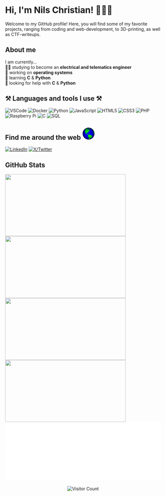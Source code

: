 # Hi, I'm Nils Christian! 👋👨‍💻

Welcome to my GitHub profile! Here, you will find some of my favorite projects, ranging from coding and web-development, to 3D-printing, as well as CTF-writeups.

## About me

I am currently...  
👨‍🎓 studying to become an **electrical and telematics engineer**  
🔭 working on **operating systems**  
🌱 learning **C** & **Python**  
🤔 looking for help with **C** & **Python**

## ⚒️ Languages and tools I use ⚒️

![VSCode](https://img.shields.io/badge/-VSCode-007ACC?style=flat-square&logo=Visual%20Studio%20Code&logoColor=white)
![Docker](https://img.shields.io/badge/-Docker-2496ED?style=flat-square&logo=docker&logoColor=white)
![Python](https://img.shields.io/badge/-Python-3776AB?style=flat-square&logo=python&logoColor=white)
![JavaScript](https://img.shields.io/badge/-JavaScript-F7DF1E?style=flat-square&logo=javascript&logoColor=black)
![HTML5](https://img.shields.io/badge/-HTML5-E34F26?style=flat-square&logo=html5&logoColor=white)
![CSS3](https://img.shields.io/badge/-CSS3-1572B6?style=flat-square&logo=css3&logoColor=white)
![PHP](https://img.shields.io/badge/-PHP-777BB4?style=flat-square&logo=php&logoColor=white)
![Raspberry Pi](https://img.shields.io/badge/-Raspberry%20Pi-C51A4A?style=flat-square&logo=raspberry-pi&logoColor=white)
![C](https://img.shields.io/badge/-C-00599C?style=flat-square&logo=c&logoColor=white)
![SQL](https://img.shields.io/badge/-SQL-336791?style=flat-square&logo=mysql&logoColor=white)

<!--![Linux](https://img.shields.io/badge/-LINUX-336791?style=flat-square&logo=linux&logoColor=white)

<!--<h2 align="center">⚒️ Languages-Frameworks-Tools ⚒️</h2>
<br/>
<div align="center">
    <img src="https://skillicons.dev/icons?i=html,css,vscode,github,git,python,javascript,c,mysql,php,blender," />
    <img src="https://skillicons.dev/icons?i=nodejstypescript,express,firebase,mongodb,java,nextjs,flask" /><br>
    <img src="https://skillicons.dev/icons?i=instagram,facebook,twitter,linkedin,snapchat,raspberrypi,photoshop,powershell,illustrator,premiere,aftereffects,linux,wordpress,windows,notion" />
-->
## Find me around the web <img alt="Globe🌍" height="40" src="images/globe.gif">

[![LinkedIn](https://img.shields.io/badge/-Nils%20Christian%20Wikstrøm-007ACC?style=flat-square&logo=LinkedIn&logoColor=white)](https://www.linkedin.com/in/nils-christian-wikstrøm-a481b5208/)
[![X/Twitter](https://img.shields.io/badge/-ニルス%20Halvorsen-333333?style=flat-square&logo=X&logoColor=white)](https://x.com/_nisken_)

<!-- Stats -->

## GitHub Stats

<!-- template -->  

<!--  
<a href="https://github.com/anuraghazra/github-readme-stats">
  <img height=200 align="center" src="https://github-readme-stats.vercel.app/api?username=anuraghazra" />
</a>
<a href="https://github.com/anuraghazra/convoychat">
  <img height=200 align="center" src="https://github-readme-stats.vercel.app/api/top-langs?username=anuraghazra&layout=compact&langs_count=8&card_width=320" />

<!-- [nilswikstrom's GitHub stats-Dark] -->  

<a href="https://github.com/anuraghazra/github-readme-stats#gh-dark-mode-only">
  <img height=200 width=390 align="center" src="https://github-readme-stats.vercel.app/api?username=nilswikstrom&theme=tokyonight#gh-dark-mode-only" />
</a>
<a href="https://github.com/anuraghazra/convoychat#gh-dark-mode-only">
  <img height=200 width=390 align="center" src="https://github-readme-stats.vercel.app/api/top-langs?username=nilswikstrom&layout=compact&langs_count=8&card_width=320&theme=tokyonight#gh-dark-mode-only" />
</a>

<!-- [nilswikstrom's GitHub stats-Light] -->  

<a href="https://github.com/anuraghazra/github-readme-stats#gh-light-mode-only">
  <img height=200 width=390 align="center" src="https://github-readme-stats.vercel.app/api?username=nilswikstrom&theme=ambient_gradient#gh-light-mode-only" />
</a>
<a href="https://github.com/anuraghazra/convoychat#gh-light-mode-only">
  <img height=200 width=390 align="center" src="https://github-readme-stats.vercel.app/api/top-langs?username=nilswikstrom&layout=compact&langs_count=8&card_width=320&theme=ambient_gradient#gh-light-mode-only" />
</a>

<!-- [nilswikstrom's GitHub stats-Dark] -->  

<!--  
<div style="display: flex; flex-direction: row;" align=center>
 <img class="img" width=390 src="https://github-readme-stats.vercel.app/api?username=nilswikstrom&show_icons=true&theme=tokyonight#gh-dark-mode-only" alt="readme stats" />
 <img class="img" width=390 src="https://github-readme-stats.vercel.app/api/top-langs/?username=nilswikstrom&theme=tokyonight&layout=compact#gh-dark-mode-only" alt="top langs" />
</div>

<!--  
<div style="display: flex; flex-direction: row;" align=center>
 <img class="img" width=390 src="https://github-readme-stats.vercel.app/api?username=nilswikstrom&show_icons=true&theme=ambient_gradient#gh-light-mode-only" alt="readme stats" />
 <img class="img" width=390 src="https://github-readme-stats.vercel.app/api/top-langs/?username=nilswikstrom&theme=ambient_gradient&layout=compact#gh-light-mode-only" alt="top langs" />

<!--  
[![nilswikstrom's GitHub stats-Dark](https://github-readme-stats.vercel.app/api?username=nilswikstrom&show_icons=true&theme=tokyonight#gh-dark-mode-only)](https://github.com/anuraghazra/github-readme-stats#gh-dark-mode-only)

<!--  
[![Top Langs-Dark](https://github-readme-stats.vercel.app/api/top-langs/?username=nilswikstrom&layout=donut&theme=tokyonight#gh-dark-mode-only)](https://github.com/nilswikstrom/github-readme-stats#gh-dark-mode-only)

<!-- /Stats -->

<!-- Guestbook -->

<div align="center">
<a href="https://github.com/nilswikstrom/nilswikstrom/issues/1#issuecomment-new"><img src="images/guestbook.svg"></a> 
</div>

<!--
| Name | Date | Message |
|---|---|---|
| <a href="https://github.com/evalieve"><img width="24" src="https://avatars.githubusercontent.com/u/" alt="" /> </a> |, ||
| <a href="https://github.com/evalieve"><img width="24" src="https://avatars.githubusercontent.com/u/" alt="" /> </a> |, ||
| <a href="https://github.com/evalieve"><img width="24" src="https://avatars.githubusercontent.com/u/" alt="" /> </a> |, ||
| <a href="https://github.com/evalieve"><img width="24" src="https://avatars.githubusercontent.com/u/" alt="" /> </a> |, ||
| <a href="https://github.com/evalieve"><img width="24" src="https://avatars.githubusercontent.com/u/" alt="" /> </a> |, || -->

<!-- /Guestbook -->

<!-- Footer -->

<div align="center">

<img height="120" alt="Thanks for visiting my profile!" width="100%" src="https://raw.githubusercontent.com/nilswikstrom/nilswikstrom/master/images/marquee.svg" />
<br />

![Visitor Count](https://profile-counter.glitch.me/nilswikstrom/count.svg)

<!-- <img align="right" src="https://visitor-badge.laobi.icu/badge?page_id=nilswikstrom.nilswikstrom" /> -->
